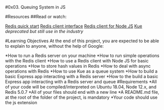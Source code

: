 #0x03. Queuing System in JS

#Resources
##Read or watch:

[Redis quick start](https://intranet.alxswe.com/rltoken/8xeApIhnxgFZkgn54BiIeA)
[Redis client interface](https://intranet.alxswe.com/rltoken/1rq3ral-3C5O1t67dbGcWg)
[Redis client for Node JS](https://intranet.alxswe.com/rltoken/mRftfl67BrNvl-RM5JQfUA)
[Kue](https://intranet.alxswe.com/rltoken/yTC3Ci2IV2US24xJsBfMgQ) _deprecated but still use in the industry_

#Learning Objectives
At the end of this project, you are expected to be able to explain to anyone, without the help of Google:

*How to run a Redis server on your machine
*How to run simple operations with the Redis client
*How to use a Redis client with Node JS for basic operations
*How to store hash values in Redis
*How to deal with async operations with Redis
*How to use Kue as a queue system
*How to build a basic Express app interacting with a Redis server
*How to the build a basic Express app interacting with a Redis server and queue
#Requirements
*All of your code will be compiled/interpreted on Ubuntu 18.04, Node 12.x, and Redis 5.0.7
*All of your files should end with a new line
*A README.md file, at the root of the folder of the project, is mandatory
*Your code should use the js extension
